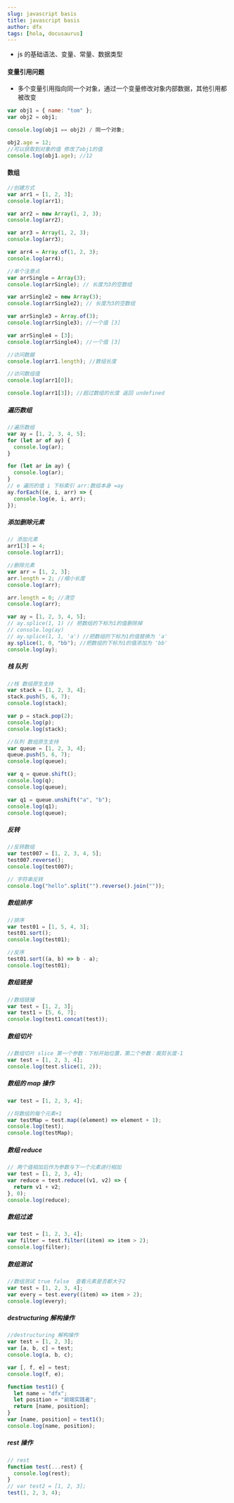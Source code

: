 ```yaml
---
slug: javascript basis
title: javascript basis
author: dfx
tags: [hola, docusaurus]
---
```


- js 的基础语法、变量、常量、数据类型

#### 变量引用问题

- 多个变量引用指向同一个对象，通过一个变量修改对象内部数据，其他引用都被改变

```javascript
var obj1 = { name: "tom" };
var obj2 = obj1;

console.log(obj1 == obj2) / 同一个对象;

obj2.age = 12;
//可以获取到对象的值 修改了obj1的值
console.log(obj1.age); //12
```

#### 数组

```javascript
//创建方式
var arr1 = [1, 2, 3];
console.log(arr1);

var arr2 = new Array(1, 2, 3);
console.log(arr2);

var arr3 = Array(1, 2, 3);
console.log(arr3);

var arr4 = Array.of(1, 2, 3);
console.log(arr4);

//单个注意点
var arrSingle = Array(3);
console.log(arrSingle); // 长度为3的空数组

var arrSingle2 = new Array(3);
console.log(arrSingle2); // 长度为3的空数组

var arrSingle3 = Array.of(3);
console.log(arrSingle3); //一个值 [3]

var arrSingle4 = [3];
console.log(arrSingle4); //一个值 [3]

//访问数据
console.log(arr1.length); //数组长度

//访问数组值
console.log(arr1[0]);

console.log(arr1[3]); //超过数组的长度 返回 undefined
```

##### 遍历数组

```javascript
//遍历数组
var ay = [1, 2, 3, 4, 5];
for (let ar of ay) {
  console.log(ar);
}

for (let ar in ay) {
  console.log(ar);
}
// e 遍历的值 i 下标索引 arr:数组本身 =ay
ay.forEach((e, i, arr) => {
  console.log(e, i, arr);
});
```

##### 添加删除元素

```javascript
// 添加元素
arr1[3] = 4;
console.log(arr1);

//删除元素
var arr = [1, 2, 3];
arr.length = 2; //缩小长度
console.log(arr);

arr.length = 0; //清空
console.log(arr);

var ay = [1, 2, 3, 4, 5];
// ay.splice(1, 1) // 把数组的下标为1的值删除掉
// console.log(ay)
// ay.splice(1, 1, 'a') //把数组的下标为1的值替换为 'a'
ay.splice(1, 0, "bb"); //把数组的下标为1的值添加为 'bb'
console.log(ay);
```

##### 栈 队列

```javascript
//栈 数组原生支持
var stack = [1, 2, 3, 4];
stack.push(5, 6, 7);
console.log(stack);

var p = stack.pop(2);
console.log(p);
console.log(stack);

//队列 数组原生支持
var queue = [1, 2, 3, 4];
queue.push(5, 6, 7);
console.log(queue);

var q = queue.shift();
console.log(q);
console.log(queue);

var q1 = queue.unshift("a", "b");
console.log(q1);
console.log(queue);
```

##### 反转

```javascript
//反转数组
var test007 = [1, 2, 3, 4, 5];
test007.reverse();
console.log(test007);

// 字符串反转
console.log("hello".split("").reverse().join(""));
```

##### 数组排序

```javascript
//排序
var test01 = [1, 5, 4, 3];
test01.sort();
console.log(test01);

//反序
test01.sort((a, b) => b - a);
console.log(test01);
```

##### 数组链接

```javascript
//数组链接
var test = [1, 2, 3];
var test1 = [5, 6, 7];
console.log(test1.concat(test));
```

##### 数组切片

```javascript
//数组切片 slice 第一个参数：下标开始位置，第二个参数：裁剪长度-1
var test = [1, 2, 3, 4];
console.log(test.slice(1, 2));
```

##### 数组的 map 操作

```javascript
var test = [1, 2, 3, 4];

//将数组的每个元素+1
var testMap = test.map((element) => element + 1);
console.log(test);
console.log(testMap);
```

##### 数组 reduce

```javascript
// 两个值相加后作为参数与下一个元素进行相加
var test = [1, 2, 3, 4];
var reduce = test.reduce((v1, v2) => {
  return v1 + v2;
}, 0);
console.log(reduce);
```

##### 数组过滤

```javascript
var test = [1, 2, 3, 4];
var filter = test.filter((item) => item > 2);
console.log(filter);
```

##### 数组测试

```javascript
//数组测试 true false  查看元素是否都大于2
var test = [1, 2, 3, 4];
var every = test.every((item) => item > 2);
console.log(every);
```

##### destructuring 解构操作

```javascript
//destructuring 解构操作
var test = [1, 2, 3];
var [a, b, c] = test;
console.log(a, b, c);

var [, f, e] = test;
console.log(f, e);

function test1() {
  let name = "dfx";
  let position = "前端实践者";
  return [name, position];
}
var [name, position] = test1();
console.log(name, position);
```

##### rest 操作

```javascript
// rest
function test(...rest) {
  console.log(rest);
}
// var test2 = [1, 2, 3];
test(1, 2, 3, 4);
```
